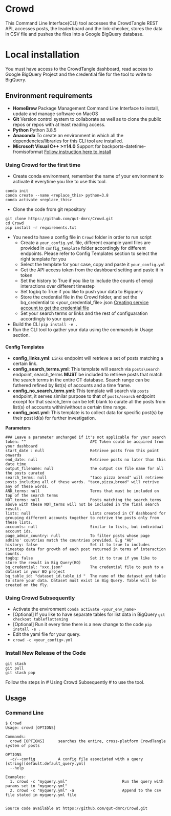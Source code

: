 # Crowd

This Command Line Interface(CLI) tool accesses the CrowdTangle REST API, accesses posts, the leaderboard and the link-checker, stores the data in CSV file and pushes the files into a Google BigQuery database.

# Local installation

You must have access to the CrowdTangle dashboard, read access to Google BigQuery Project and the credential file for the tool to write to BigQuery.

## Environment requirements
- **HomeBrew** Package Management Command Line Interface to install, update and manage software on MacOS
- **Git** Version control system to collaborate as well as to clone the public repos or repos with at least reading access. 
- **Python** Python 3.8.5
- **Anaconda** To create an environment in which all the dependencies/libraries for this CLI tool are installed.
- **Microsoft Visual C++ >=14.0** Support for backports-datetime-fromisoformat [Follow instruction here to install](https://visualstudio.microsoft.com/visual-cpp-build-tools/)

### Using Crowd for the first time
- Create conda environment, remember the name of your environment to activate it everytime you like to use this tool.
```
conda init
conda create --name <replace_this> python=3.8
conda activate <replace_this>   
```
- Clone the code from git repository
```
git clone https://github.com/qut-dmrc/Crowd.git
cd Crowd
pip install -r requirements.txt
```
- You need to have a config file in `Crowd` folder in order to run script
  * Create a `your_config.yml` file, different example yaml files are provided in `config_template` folder accordingly for different endpoints. Please refer to Config Templates section to select the right template for you
  * Select the template for your case, copy and paste it `your_config.yml` 
  * Get the API access token from the dashboard setting and paste it in token
  * Set the history to True if you like to include the counts of emoji interactions over different timestep
  * Set togbq to True if you like to push your data to Bigquery
  * Store the credential file in the Crowd folder, and set the bq_credential to <your_credential_file>.json [Creating service account to get the credential file](https://cloud.google.com/docs/authentication/getting-started)
  * Set your search terms or links and the rest of configuaration accordingly to your query.
- Build the CLI `pip install -e .`
- Run the CLI tool to gather your data using the commands in Usage section.

#### Config Templates
- **config_links.yml**: `Links` endpoint will retrieve a set of posts matching a certain link.
- **config_search_terms.yml**: This template will search via `posts\search` endpoint, search_terms **MUST** be included to retrieve posts that match the search terms in the entire CT database. Search range can be futhered refined by list(s) of accounts and a time frame. 
- **config_no_search_term.yml**: This template will search via `posts` endpoint, it serves similar purpose to that of `posts/search` endpoint except for that search_term can be left blank to curate all the posts from list(s) of accounts within/without a certain time range.
- **config_post.yml**: This template is to collect data for specific post(s) by their post id(s) for further investigation.

**Parameters**
```
### Leave a parameter unchanged if it's not applicable for your search
token: ""                            API Token could be acquired from your dashboard
start_date : null                    Retrieve posts from this point onwards
end_date: null                       Retrieve posts no later than this date time
output_filename: null                The output csv file name for all the posts curated
search_terms: null                   "taco pizza bread" will retrieve posts including all of these words. "taco,pizza,bread" will retrive any of these words.
AND_terms: null                      Terms that must be included on top of the search terms 
NOT_terms: null                      Posts matching the search_terms above with these NOT_terms will not be included in the final search result.
lists: null                          Lists created in CT dashboard for grouping different accounts together to retrive the posts only from these lists.
accounts: null                       Similar to lists, but individual account ids.
page_admin_country: null             To filter posts whose page admins' countries match the countries provided. E.g "AU"  
history: false                       Set it to true to includes timestep data for growth of each post returned in terms of interaction counts.
togbq: false                         Set it to true if you like to store the result in Big Query(BQ)                                  
bq_credential: "xxx.json"            The credential file to push to a dataset in your BQ project
bq_table_id: "dataset_id.table_id "  The name of the dataset and table to store your data. Dataset must exist in Big Query. Table will be created on the fly.
```


### Using Crowd Subsequently
- Activate the environment `conda activate <your_env_name>`
- [Optional] If you like to have separate tables for list data in BigQuery `git checkout tableflattening` 
- [Optional] Run it every time there is a new change to the code `pip install -e .`
- Edit the yaml file for your query. 
- `crowd -c <your_config>.yml`

### Install New Release of the Code
```
git stash
git pull
git stash pop
```
Follow the steps in # Using Crowd Subsequently # to use the tool. 

## Usage

### Command Line
```
$ Crowd
Usage: crowd [OPTIONS]

Commands:
  crowd [OPTIONS]      searches the entire, cross-platform CrowdTangle system of posts

OPTIONS
  -c/--config          A config file associated with a query                           [string][default:default_query.yml]
  --help

Examples:
  1. crowd -c "myquery.yml"                        Run the query with params set in "myquery.yml"
  2. crowd -c "myquery.yml" -a                     Append to the csv file stated in myquery.yml file


Source code available at https://github.com/qut-dmrc/Crowd.git